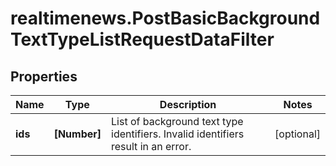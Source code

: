 # realtimenews.PostBasicBackgroundTextTypeListRequestDataFilter

## Properties

Name | Type | Description | Notes
------------ | ------------- | ------------- | -------------
**ids** | **[Number]** | List of background text type identifiers. Invalid identifiers result in an error. | [optional] 


